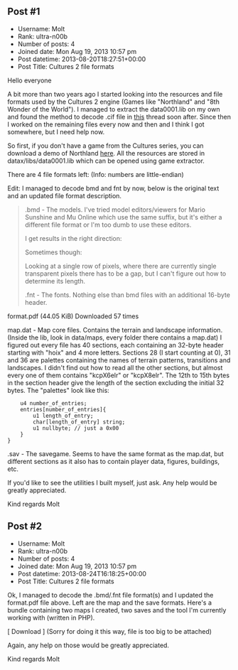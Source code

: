 ## Post #1
- Username: Molt
- Rank: ultra-n00b
- Number of posts: 4
- Joined date: Mon Aug 19, 2013 10:57 pm
- Post datetime: 2013-08-20T18:27:51+00:00
- Post Title: Cultures 2 file formats

Hello everyone

A bit more than two years ago I started looking into the resources and file formats used by the Cultures 2 engine (Games like "Northland" and "8th Wonder of the World"). I managed to extract the data0001.lib on my own and found the method to decode .cif file in [this](http://forum.xentax.com/viewtopic.php?f=21&t=3711) thread soon after. Since then I worked on the remaining files every now and then and I think I got somewhere, but I need help now.

So first, if you don't have a game from the Cultures series, you can download a demo of Northland [here](http://www.wikinger-tommy.de/NoM/NordlandDemo.exe).
All the resources are stored in datax/libs/data0001.lib which can be opened using game extractor.

There are 4 file formats left:
(Info: numbers are little-endian)

Edit: I managed to decode bmd and fnt by now, below is the original text and an updated file format description.

> .bmd - The models. I've tried model editors/viewers for Mario Sunshine and Mu Online which use the same suffix, but it's either a different file format or I'm too dumb to use these editors.
>
> I get results in the right direction:
>
> 
>
> Sometimes though:
>
> 
>
> Looking at a single row of pixels, where there are currently single transparent pixels there has to be a gap, but I can't figure out how to determine its length.
>
> 
>
> .fnt - The fonts. Nothing else than bmd files with an additional 16-byte header.

 format.pdf
(44.05 KiB) Downloaded 57 times


map.dat - Map core files. Contains the terrain and landscape information. (Inside the lib, look in data/maps, every folder there contains a map.dat)
I figured out every file has 40 sections, each containing an 32-byte header starting with "hoix" and 4 more letters. Sections 28 (I start counting at 0), 31 and 36 are palettes containing the names of terrain patterns, transitions and landscapes.
I didn't find out how to read all the other sections, but almost every one of them contains "kcpX6elr" or "kcpX8elr".
The 12th to 15th bytes in the section header give the length of the section excluding the initial 32 bytes.
The "palettes" look like this:

```
    u4 number_of_entries;
    entries[number_of_entries]{
        u1 length_of_entry;
        char[length_of_entry] string;
        u1 nullbyte; // just a 0x00
    }
}
```

.sav - The savegame. Seems to have the same format as the map.dat, but different sections as it also has to contain player data, figures, buildings, etc.


If you'd like to see the utilities I built myself, just ask.
Any help would be greatly appreciated.

Kind regards
Molt
## Post #2
- Username: Molt
- Rank: ultra-n00b
- Number of posts: 4
- Joined date: Mon Aug 19, 2013 10:57 pm
- Post datetime: 2013-08-24T16:18:25+00:00
- Post Title: Cultures 2 file formats

Ok, I managed to decode the .bmd/.fnt file format(s) and I updated the format.pdf file above.
Left are the map and the save formats.
Here's a bundle containing two maps I created, two saves and the tool I'm currently working with (written in PHP).

[ Download ] (Sorry for doing it this way, file is too big to be attached)

Again, any help on those would be greatly appreciated.

Kind regards
Molt
